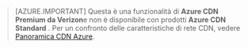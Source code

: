 > [AZURE.IMPORTANT] Questa è una funzionalità di **Azure CDN Premium da Verizon**e non è disponibile con prodotti **Azure CDN Standard** .  Per un confronto delle caratteristiche di rete CDN, vedere [Panoramica CDN Azure](cdn-overview.md#azure-cdn-features). 